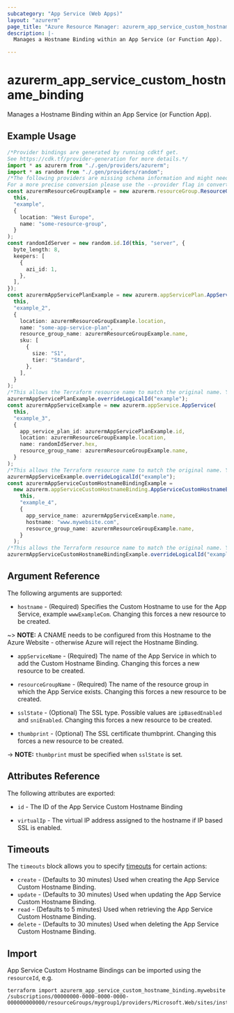 ```yaml
---
subcategory: "App Service (Web Apps)"
layout: "azurerm"
page_title: "Azure Resource Manager: azurerm_app_service_custom_hostname_binding"
description: |-
  Manages a Hostname Binding within an App Service (or Function App).

---
```


# azurerm\_app\_service\_custom\_hostname\_binding

Manages a Hostname Binding within an App Service (or Function App).

## Example Usage

```typescript
/*Provider bindings are generated by running cdktf get.
See https://cdk.tf/provider-generation for more details.*/
import * as azurerm from "./.gen/providers/azurerm";
import * as random from "./.gen/providers/random";
/*The following providers are missing schema information and might need manual adjustments to synthesize correctly: azurerm, random.
For a more precise conversion please use the --provider flag in convert.*/
const azurermResourceGroupExample = new azurerm.resourceGroup.ResourceGroup(
  this,
  "example",
  {
    location: "West Europe",
    name: "some-resource-group",
  }
);
const randomIdServer = new random.id.Id(this, "server", {
  byte_length: 8,
  keepers: [
    {
      azi_id: 1,
    },
  ],
});
const azurermAppServicePlanExample = new azurerm.appServicePlan.AppServicePlan(
  this,
  "example_2",
  {
    location: azurermResourceGroupExample.location,
    name: "some-app-service-plan",
    resource_group_name: azurermResourceGroupExample.name,
    sku: [
      {
        size: "S1",
        tier: "Standard",
      },
    ],
  }
);
/*This allows the Terraform resource name to match the original name. You can remove the call if you don't need them to match.*/
azurermAppServicePlanExample.overrideLogicalId("example");
const azurermAppServiceExample = new azurerm.appService.AppService(
  this,
  "example_3",
  {
    app_service_plan_id: azurermAppServicePlanExample.id,
    location: azurermResourceGroupExample.location,
    name: randomIdServer.hex,
    resource_group_name: azurermResourceGroupExample.name,
  }
);
/*This allows the Terraform resource name to match the original name. You can remove the call if you don't need them to match.*/
azurermAppServiceExample.overrideLogicalId("example");
const azurermAppServiceCustomHostnameBindingExample =
  new azurerm.appServiceCustomHostnameBinding.AppServiceCustomHostnameBinding(
    this,
    "example_4",
    {
      app_service_name: azurermAppServiceExample.name,
      hostname: "www.mywebsite.com",
      resource_group_name: azurermResourceGroupExample.name,
    }
  );
/*This allows the Terraform resource name to match the original name. You can remove the call if you don't need them to match.*/
azurermAppServiceCustomHostnameBindingExample.overrideLogicalId("example");

```

## Argument Reference

The following arguments are supported:

* `hostname` - (Required) Specifies the Custom Hostname to use for the App Service, example `wwwExampleCom`. Changing this forces a new resource to be created.

\~> **NOTE:** A CNAME needs to be configured from this Hostname to the Azure Website - otherwise Azure will reject the Hostname Binding.

*   `appServiceName` - (Required) The name of the App Service in which to add the Custom Hostname Binding. Changing this forces a new resource to be created.

*   `resourceGroupName` - (Required) The name of the resource group in which the App Service exists. Changing this forces a new resource to be created.

*   `sslState` - (Optional) The SSL type. Possible values are `ipBasedEnabled` and `sniEnabled`. Changing this forces a new resource to be created.

*   `thumbprint` - (Optional) The SSL certificate thumbprint. Changing this forces a new resource to be created.

\-> **NOTE:** `thumbprint` must be specified when `sslState` is set.

## Attributes Reference

The following attributes are exported:

*   `id` - The ID of the App Service Custom Hostname Binding

*   `virtualIp` - The virtual IP address assigned to the hostname if IP based SSL is enabled.

## Timeouts

The `timeouts` block allows you to specify [timeouts](https://www.terraform.io/language/resources/syntax#operation-timeouts) for certain actions:

* `create` - (Defaults to 30 minutes) Used when creating the App Service Custom Hostname Binding.
* `update` - (Defaults to 30 minutes) Used when updating the App Service Custom Hostname Binding.
* `read` - (Defaults to 5 minutes) Used when retrieving the App Service Custom Hostname Binding.
* `delete` - (Defaults to 30 minutes) Used when deleting the App Service Custom Hostname Binding.

## Import

App Service Custom Hostname Bindings can be imported using the `resourceId`, e.g.

```shell
terraform import azurerm_app_service_custom_hostname_binding.mywebsite /subscriptions/00000000-0000-0000-0000-000000000000/resourceGroups/mygroup1/providers/Microsoft.Web/sites/instance1/hostNameBindings/mywebsite.com
```
